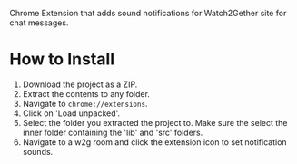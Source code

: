 Chrome Extension that adds sound notifications for Watch2Gether site for chat messages.

# How to Install #
1. Download the project as a ZIP.
2. Extract the contents to any folder.
3. Navigate to `chrome://extensions`.
4. Click on 'Load unpacked'.
5. Select the folder you extracted the project to. Make sure the select the inner folder containing the 'lib' and 'src' folders.
6. Navigate to a w2g room and click the extension icon to set notification sounds.